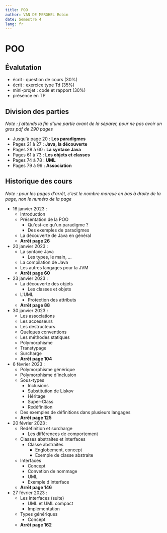 ```yaml
---
title: POO
author: VAN DE MERGHEL Robin
date: Semestre 4
lang: fr
---
```


# POO

## Évalutation

- écrit : question de cours (30%)
- écrit : exercice type Td (35%)
- mini-projet : code et rapport (30%)
- présence en TP

## Division des parties

*Note : j'attends la fin d'une partie avant de la séparer, pour ne pas avoir un gros pdf de 290 pages*

- Jusqu'à page 20 : **Les paradigmes**
- Pages 21 à 27 : **Java, la découverte**
- Pages 28 à 60 : **La syntaxe Java**
- Pages 61 à 73 : **Les objets et classes**
- Pages 74 à 78 : **UML**
- Pages 79 à 99 : **Association**

## Historique des cours

*Note : pour les pages d'arrêt, c'est le nombre marqué en bas à droite de la page, non le numéro de la page*

- 16 janvier 2023 :
  - Introduction
  - Présentation de la POO
    - Qu'est-ce qu'un paradigme ?
    - Des exemples de paradigmes
  - La découverte de Java en général
  - **Arrêt page 26**
- 20 janvier 2023 :
  - La syntaxe Java
    - Les types, le main, ...
  - La compilation de Java
  - Les autres langages pour la JVM
  - **Arrêt page 60**
- 23 janvier 2023 :
  - La découverte des objets
    - Les classes et objets
  - L'UML
    - Protection des attributs
  - **Arrêt page 88**
- 30 janvier 2023 :
  - Les associations
  - Les accesseurs
  - Les destructeurs
  - Quelques conventions
  - Les méthodes statiques
  - Polymorphisme
  - Transtypage
  - Surcharge
  - **Arrêt page 104**
- 6 février 2023 :
  - Polymorphisme générique
  - Polymorphisme d'inclusion
  - Sous-types
    - Inclusions
    - Substitution de Liskov
    - Héritage
    - Super-Class
    - Redéfinition
  - Des exemples de définitions dans plusieurs langages
  - **Arrêt page 125**
- 20 février 2023 :
  - Redéfinition et surcharge
    - Les différences de comportement
  - Classes abstraites et interfaces
    - Classe abstraites
      - Englobement, concept
      - Exemple de classe abstraite
  - Interfaces
    - Concept
    - Convetion de nommage
    - UML
    - Exemple d'interface
  - **Arrêt page 146**
- 27 février 2023 :
  - Les interfaces (suite)
    - UML et UML compact
    - Implémentation
  - Types génériques
    - Concept
  - **Arrêt page 162**